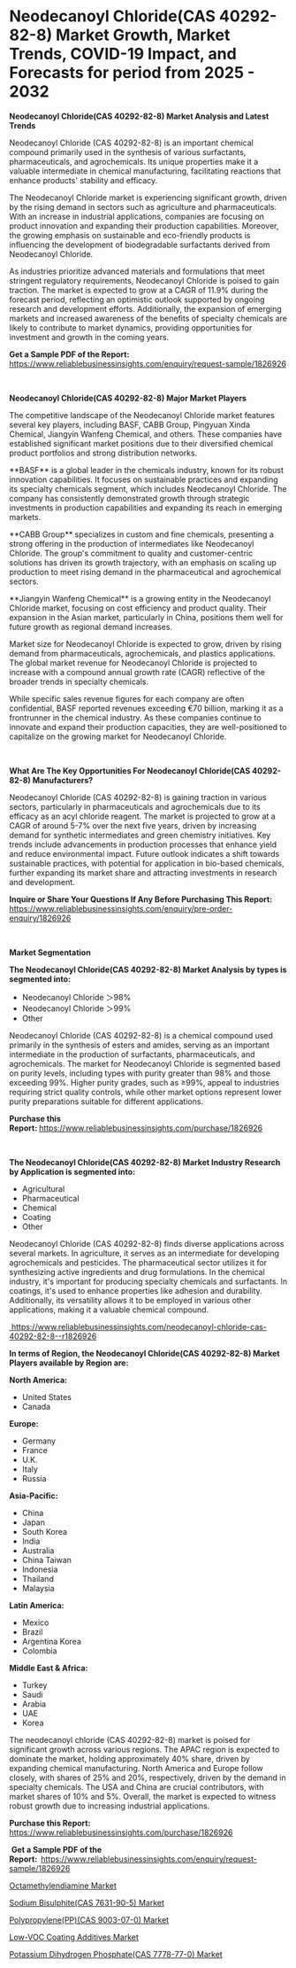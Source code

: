 <p><h1>Neodecanoyl Chloride(CAS 40292-82-8) Market Growth, Market Trends, COVID-19 Impact, and Forecasts for period from 2025 - 2032</h1></p><p><strong>Neodecanoyl Chloride(CAS 40292-82-8) Market Analysis and Latest Trends</strong></p>
<p><p>Neodecanoyl Chloride (CAS 40292-82-8) is an important chemical compound primarily used in the synthesis of various surfactants, pharmaceuticals, and agrochemicals. Its unique properties make it a valuable intermediate in chemical manufacturing, facilitating reactions that enhance products' stability and efficacy.</p><p>The Neodecanoyl Chloride market is experiencing significant growth, driven by the rising demand in sectors such as agriculture and pharmaceuticals. With an increase in industrial applications, companies are focusing on product innovation and expanding their production capabilities. Moreover, the growing emphasis on sustainable and eco-friendly products is influencing the development of biodegradable surfactants derived from Neodecanoyl Chloride.</p><p>As industries prioritize advanced materials and formulations that meet stringent regulatory requirements, Neodecanoyl Chloride is poised to gain traction. The market is expected to grow at a CAGR of 11.9% during the forecast period, reflecting an optimistic outlook supported by ongoing research and development efforts. Additionally, the expansion of emerging markets and increased awareness of the benefits of specialty chemicals are likely to contribute to market dynamics, providing opportunities for investment and growth in the coming years.</p></p>
<p><strong>Get a Sample PDF of the Report:&nbsp;</strong> <a href="https://www.reliablebusinessinsights.com/enquiry/request-sample/1826926?utm_campaign=60&utm_medium=2&utm_source=Github&utm_content=ia&utm_term=03022025&utm_id=neodecanoyl-chloridecas-40292-82-8">https://www.reliablebusinessinsights.com/enquiry/request-sample/1826926</a></p>
<p>&nbsp;</p>
<p><strong>Neodecanoyl Chloride(CAS 40292-82-8) Major Market Players</strong></p>
<p><p>The competitive landscape of the Neodecanoyl Chloride market features several key players, including BASF, CABB Group, Pingyuan Xinda Chemical, Jiangyin Wanfeng Chemical, and others. These companies have established significant market positions due to their diversified chemical product portfolios and strong distribution networks.</p><p>**BASF** is a global leader in the chemicals industry, known for its robust innovation capabilities. It focuses on sustainable practices and expanding its specialty chemicals segment, which includes Neodecanoyl Chloride. The company has consistently demonstrated growth through strategic investments in production capabilities and expanding its reach in emerging markets. </p><p>**CABB Group** specializes in custom and fine chemicals, presenting a strong offering in the production of intermediates like Neodecanoyl Chloride. The group's commitment to quality and customer-centric solutions has driven its growth trajectory, with an emphasis on scaling up production to meet rising demand in the pharmaceutical and agrochemical sectors.</p><p>**Jiangyin Wanfeng Chemical** is a growing entity in the Neodecanoyl Chloride market, focusing on cost efficiency and product quality. Their expansion in the Asian market, particularly in China, positions them well for future growth as regional demand increases.</p><p>Market size for Neodecanoyl Chloride is expected to grow, driven by rising demand from pharmaceuticals, agrochemicals, and plastics applications. The global market revenue for Neodecanoyl Chloride is projected to increase with a compound annual growth rate (CAGR) reflective of the broader trends in specialty chemicals.</p><p>While specific sales revenue figures for each company are often confidential, BASF reported revenues exceeding €70 billion, marking it as a frontrunner in the chemical industry. As these companies continue to innovate and expand their production capacities, they are well-positioned to capitalize on the growing market for Neodecanoyl Chloride.</p></p>
<p>&nbsp;</p>
<p><strong>What Are The Key Opportunities For Neodecanoyl Chloride(CAS 40292-82-8) Manufacturers?</strong></p>
<p><p>Neodecanoyl Chloride (CAS 40292-82-8) is gaining traction in various sectors, particularly in pharmaceuticals and agrochemicals due to its efficacy as an acyl chloride reagent. The market is projected to grow at a CAGR of around 5-7% over the next five years, driven by increasing demand for synthetic intermediates and green chemistry initiatives. Key trends include advancements in production processes that enhance yield and reduce environmental impact. Future outlook indicates a shift towards sustainable practices, with potential for application in bio-based chemicals, further expanding its market share and attracting investments in research and development.</p></p>
<p><strong>Inquire or Share Your Questions If Any Before Purchasing This Report:</strong> <a href="https://www.reliablebusinessinsights.com/enquiry/pre-order-enquiry/1826926?utm_campaign=60&utm_medium=2&utm_source=Github&utm_content=ia&utm_term=03022025&utm_id=neodecanoyl-chloridecas-40292-82-8">https://www.reliablebusinessinsights.com/enquiry/pre-order-enquiry/1826926</a></p>
<p>&nbsp;</p>
<p><strong>Market Segmentation</strong></p>
<p><strong>The Neodecanoyl Chloride(CAS 40292-82-8) Market Analysis by types is segmented into:</strong></p>
<p><ul><li>Neodecanoyl Chloride ＞98%</li><li>Neodecanoyl Chloride ＞99%</li><li>Other</li></ul></p>
<p><p>Neodecanoyl Chloride (CAS 40292-82-8) is a chemical compound used primarily in the synthesis of esters and amides, serving as an important intermediate in the production of surfactants, pharmaceuticals, and agrochemicals. The market for Neodecanoyl Chloride is segmented based on purity levels, including types with purity greater than 98% and those exceeding 99%. Higher purity grades, such as ≥99%, appeal to industries requiring strict quality controls, while other market options represent lower purity preparations suitable for different applications.</p></p>
<p><strong>Purchase this Report:&nbsp;</strong><a href="https://www.reliablebusinessinsights.com/purchase/1826926?utm_campaign=60&utm_medium=2&utm_source=Github&utm_content=ia&utm_term=03022025&utm_id=neodecanoyl-chloridecas-40292-82-8">https://www.reliablebusinessinsights.com/purchase/1826926</a></p>
<p>&nbsp;</p>
<p><strong>The Neodecanoyl Chloride(CAS 40292-82-8) Market Industry Research by Application is segmented into:</strong></p>
<p><ul><li>Agricultural</li><li>Pharmaceutical</li><li>Chemical</li><li>Coating</li><li>Other</li></ul></p>
<p><p>Neodecanoyl Chloride (CAS 40292-82-8) finds diverse applications across several markets. In agriculture, it serves as an intermediate for developing agrochemicals and pesticides. The pharmaceutical sector utilizes it for synthesizing active ingredients and drug formulations. In the chemical industry, it's important for producing specialty chemicals and surfactants. In coatings, it's used to enhance properties like adhesion and durability. Additionally, its versatility allows it to be employed in various other applications, making it a valuable chemical compound.</p></p>
<p><a href="https://www.reliablebusinessinsights.com/neodecanoyl-chloride-cas-40292-82-8--r1826926?utm_campaign=60&utm_medium=2&utm_source=Github&utm_content=ia&utm_term=03022025&utm_id=neodecanoyl-chloridecas-40292-82-8">&nbsp;https://www.reliablebusinessinsights.com/neodecanoyl-chloride-cas-40292-82-8--r1826926</a></p>
<p><strong>In terms of Region, the Neodecanoyl Chloride(CAS 40292-82-8) Market Players available by Region are:</strong></p>
<p>
    <p> <strong> North America: </strong>
        <ul>
            <li>United States</li>
            <li>Canada</li>
        </ul>
        </p> 
    <p> <strong> Europe: </strong>
        <ul>
            <li>Germany</li>
            <li>France</li>
            <li>U.K.</li>
            <li>Italy</li>
            <li>Russia</li>
        </ul>
        </p> 
    <p> <strong> Asia-Pacific: </strong>
        <ul>
            <li>China</li>
            <li>Japan</li>
            <li>South Korea</li>
            <li>India</li>
            <li>Australia</li>
            <li>China Taiwan</li>
            <li>Indonesia</li>
            <li>Thailand</li>
            <li>Malaysia</li>
        </ul>
        </p> 
    <p> <strong> Latin America: </strong>
        <ul>
            <li>Mexico</li>
            <li>Brazil</li>
            <li>Argentina Korea</li>
            <li>Colombia</li>
        </ul>
        </p> 
    <p> <strong> Middle East & Africa: </strong>
        <ul>
            <li>Turkey</li>
            <li>Saudi</li>
            <li>Arabia</li>
            <li>UAE</li>
            <li>Korea</li>
        </ul>
    </p>
    </p>
<p><p>The neodecanoyl chloride (CAS 40292-82-8) market is poised for significant growth across various regions. The APAC region is expected to dominate the market, holding approximately 40% share, driven by expanding chemical manufacturing. North America and Europe follow closely, with shares of 25% and 20%, respectively, driven by the demand in specialty chemicals. The USA and China are crucial contributors, with market shares of 10% and 5%. Overall, the market is expected to witness robust growth due to increasing industrial applications.</p></p>
<p><strong>Purchase this Report: </strong><a href="https://www.reliablebusinessinsights.com/purchase/1826926?utm_campaign=60&utm_medium=2&utm_source=Github&utm_content=ia&utm_term=03022025&utm_id=neodecanoyl-chloridecas-40292-82-8">https://www.reliablebusinessinsights.com/purchase/1826926</a></p>
<p>&nbsp;<strong>Get a Sample PDF of the Report:&nbsp;&nbsp;</strong><a href="https://www.reliablebusinessinsights.com/enquiry/request-sample/1826926?utm_campaign=60&utm_medium=2&utm_source=Github&utm_content=ia&utm_term=03022025&utm_id=neodecanoyl-chloridecas-40292-82-8">https://www.reliablebusinessinsights.com/enquiry/request-sample/1826926</a></p>
<p><strong></strong></p>
<p><p><a href="https://github.com/loppibsr/Market-Research-Report-List-1/blob/main/octamethylendiamine-market.md?utm_campaign=60&utm_medium=2&utm_source=Github&utm_content=ia&utm_term=03022025&utm_id=neodecanoyl-chloridecas-40292-82-8">Octamethylendiamine Market</a></p><p><a href="https://github.com/zitanebeibit9/Market-Research-Report-List-1/blob/main/sodium-bisulphitecas-7631-90-5-market.md?utm_campaign=60&utm_medium=2&utm_source=Github&utm_content=ia&utm_term=03022025&utm_id=neodecanoyl-chloridecas-40292-82-8">Sodium Bisulphite(CAS 7631-90-5) Market</a></p><p><a href="https://github.com/tjoensfibich/Market-Research-Report-List-1/blob/main/polypropyleneppcas-9003-07-0-market.md?utm_campaign=60&utm_medium=2&utm_source=Github&utm_content=ia&utm_term=03022025&utm_id=neodecanoyl-chloridecas-40292-82-8">Polypropylene(PP)(CAS 9003-07-0) Market</a></p><p><a href="https://github.com/alanepetevi/Market-Research-Report-List-1/blob/main/low-voc-coating-additives-market.md?utm_campaign=60&utm_medium=2&utm_source=Github&utm_content=ia&utm_term=03022025&utm_id=neodecanoyl-chloridecas-40292-82-8">Low-VOC Coating Additives Market</a></p><p><a href="https://github.com/rebheelder/Market-Research-Report-List-1/blob/main/potassium-dihydrogen-phosphatecas-7778-77-0-market.md?utm_campaign=60&utm_medium=2&utm_source=Github&utm_content=ia&utm_term=03022025&utm_id=neodecanoyl-chloridecas-40292-82-8">Potassium Dihydrogen Phosphate(CAS 7778-77-0) Market</a></p></p>